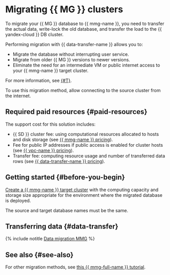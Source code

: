 # Migrating {{ MG }} clusters


To migrate your {{ MG }} database to {{ mmg-name }}, you need to transfer the actual data, write-lock the old database, and transfer the load to the {{ yandex-cloud }} DB cluster.

Performing migration with {{ data-transfer-name }} allows you to:

* Migrate the database without interrupting user service.
* Migrate from older {{ MG }} versions to newer versions.
* Eliminate the need for an intermediate VM or public internet access to your {{ mmg-name }} target cluster.

For more information, see [{#T}](../../data-transfer/concepts/use-cases.md).

To use this migration method, allow connecting to the source cluster from the internet.


## Required paid resources {#paid-resources}

The support cost for this solution includes:

* {{ SD }} cluster fee: using computational resources allocated to hosts and disk storage (see [{{ mmg-name }} pricing](../../storedoc/pricing.md)).
* Fee for public IP addresses if public access is enabled for cluster hosts (see [{{ vpc-name }} pricing](../../vpc/pricing.md)).
* Transfer fee: computing resource usage and number of transferred data rows (see [{{ data-transfer-name }} pricing](../../data-transfer/pricing.md)).


## Getting started {#before-you-begin}

[Create a {{ mmg-name }} target cluster](../../storedoc/operations/cluster-create.md) with the computing capacity and storage size appropriate for the environment where the migrated database is deployed.

The source and target database names must be the same.

## Transferring data {#data-transfer}

{% include notitle [Data migration MMG](datatransfer/storedoc.md) %}

## See also {#see-also}

For other migration methods, see [this {{ mmg-full-name }} tutorial](../../storedoc/tutorials/data-migration.md).
